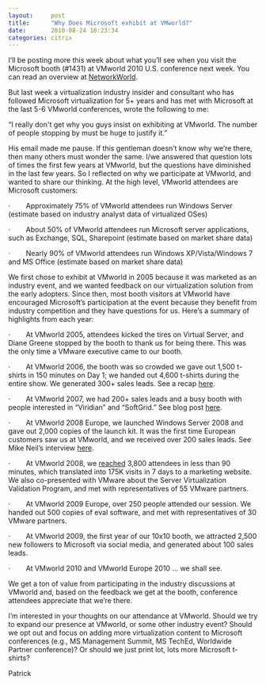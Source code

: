 ```yaml
---
layout:     post
title:      "Why Does Microsoft exhibit at VMworld?"
date:       2010-08-24 10:23:34
categories: citrix
---
```

I’ll be posting more this week about what you’ll see when you visit the Microsoft booth (#1431) at VMworld 2010 U.S. conference next week. You can read an overview at [NetworkWorld](http://www.networkworld.com/news/2010/081910-microsoft-virtualization-conference.html?t51hb&hpg1=mp).

But last week a virtualization industry insider and consultant who has followed Microsoft virtualization for 5+ years and has met with Microsoft at the last 5-6 VMworld conferences, wrote the following to me: 

“I really don't get why you guys insist on exhibiting at VMworld. The number of people stopping by must be huge to justify it.”

His email made me pause. If this gentleman doesn’t know why we’re there, then many others must wonder the same. I/we answered that question lots of times the first few years at VMworld, but the questions have diminished in the last few years. So I reflected on why we participate at VMworld, and wanted to share our thinking. At the high level, VMworld attendees are Microsoft customers: 

·        Approximately 75% of VMworld attendees run Windows Server (estimate based on industry analyst data of virtualized OSes)

·        About 50% of VMworld attendees run Microsoft server applications, such as Exchange, SQL, Sharepoint (estimate based on market share data)

·        Nearly 90% of VMworld attendees run Windows XP/Vista/Windows 7 and MS Office (estimate based on market share data)

We first chose to exhibit at VMworld in 2005 because it was marketed as an industry event, and we wanted feedback on our virtualization solution from the early adopters. Since then, most booth visitors at VMworld have encouraged Microsoft’s participation at the event because they benefit from industry competition and they have questions for us. Here’s a summary of highlights from each year:

·        At VMworld 2005, attendees kicked the tires on Virtual Server, and Diane Greene stopped by the booth to thank us for being there. This was the only time a VMware executive came to our booth.

·        At VMworld 2006, the booth was so crowded we gave out 1,500 t-shirts in 150 minutes on Day 1; we handed out 4,600 t-shirts during the entire show. We generated 300+ sales leads. See a recap [here](http://blogs.technet.com/b/windowsserver/archive/2006/11/07/la-traffic-_2d00_-1_2c00_500-shirts-in-150-minutes.aspx).

·        At VMworld 2007, we had 200+ sales leads and a busy booth with people interested in “Viridian” and “SoftGrid.” See blog post [here](http://blogs.technet.com/b/windowsserver/archive/2007/09/13/vmworld-2007_3a00_-ms-booth-noise.aspx).

·        At VMworld 2008 Europe, we launched Windows Server 2008 and gave out 2,000 copies of the launch kit. It was the first time European customers saw us at VMworld, and we received over 200 sales leads. See Mike Neil’s interview [here](http://virtualization.com/video-audio-vodcast-vlog/2008/02/27/video-interview-with-mike-neil-virtual-machine-technologies-product-unit-manager-with-microsoft-vmworld-europe-2008/).

·        At VMworld 2008, we [reached](http://blogs.technet.com/b/virtualization/archive/2008/09/16/a-warm-welcome-to-vmworld-from-microsoft.aspx) 3,800 attendees in less than 90 minutes, which translated into 175K visits in 7 days to a marketing website. We also co-presented with VMware about the Server Virtualization Validation Program, and met with representatives of 55 VMware partners. 

·        At VMworld 2009 Europe, over 250 people attended our session. We handed out 500 copies of eval software, and met with representatives of 30 VMware partners.

·        At VMworld 2009, the first year of our 10x10 booth, we attracted 2,500 new followers to Microsoft via social media, and generated about 100 sales leads.

·        At VMworld 2010 and VMworld Europe 2010 … we shall see.

We get a ton of value from participating in the industry discussions at VMworld and, based on the feedback we get at the booth, conference attendees appreciate that we’re there.

I’m interested in your thoughts on our attendance at VMworld. Should we try to expand our presence at VMworld, or some other industry event? Should we opt out and focus on adding more virtualization content to Microsoft conferences (e.g., MS Management Summit, MS TechEd, Worldwide Partner conference)? Or should we just print lot, lots more Microsoft t-shirts?

Patrick
